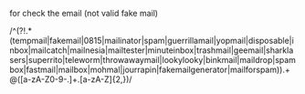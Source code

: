 for check the email (not valid fake mail)

/^(?!.*(tempmail|fakemail|0815|mailinator|spam|guerrillamail|yopmail|disposable|inbox|mailcatch|mailnesia|mailtester|minuteinbox|trashmail|geemail|sharklasers|superrito|teleworm|throwawaymail|lookylooky|binkmail|maildrop|spambox|fastmail|mailbox|mohmal|jourrapin|fakemailgenerator|mailforspam)).+@([a-zA-Z0-9-.]+\.[a-zA-Z]{2,})/
